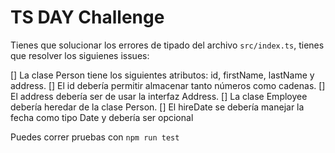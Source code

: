 # TS DAY Challenge

Tienes que solucionar los errores de tipado del archivo `src/index.ts`, tienes que resolver los siguienes issues:

[] La clase Person tiene los siguientes atributos: id, firstName, lastName y address.
[] El id debería permitir almacenar tanto números como cadenas.
[] El address debería ser de usar la interfaz Address.
[] La clase Employee debería heredar de la clase Person.
[] El hireDate se debería manejar la fecha como tipo Date y debería ser opcional

Puedes correr pruebas con `npm run test`
